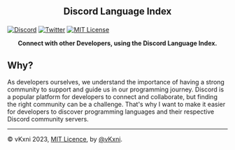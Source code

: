 ## <p align="center">Discord Language Index</p>

[![Discord](https://img.shields.io/discord/823720615965622323.svg?style=for-the-badge)](https://discord.gg/UDNcTrBagN)
[![Twitter](https://img.shields.io/badge/Twitter-1DA1F2?style=for-the-badge&logo=twitter&logoColor=white)](https://twitter.com/vkxni)
[![MIT License](https://img.shields.io/badge/license-MIT-blue.svg?style=for-the-badge)](https://github.com/alelievr/Mixture/blob/master/LICENSE)

<p align="center"> 
<strong>
Connect with other Developers, using the Discord Language Index.
</strong>
</p>


## Why?

As developers ourselves, we understand the importance of having a strong community to support and guide us in our programming journey. Discord is a popular platform for developers to connect and collaborate, but finding the right community can be a challenge. That's why I want to make it easier for developers to discover programming languages and their respective Discord community servers.

---

© vKxni 2023, [MIT Licence](/LICENSE), by [@vKxni](https://github.com/vKxni).
